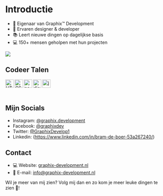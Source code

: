 # Introductie

- 👑 Eigenaar van Graphix™ Development
- 🔧 Ervaren designer & developer 
- 📚 Leert nieuwe dingen op dagelijkse basis
- 💻 150+ mensen geholpen met hun projecten

<img src="https://github-readme-stats.vercel.app/api?username=GraphixDevelopment&show_icons=true" />

## Codeer Talen

<img align="left" alt="HTML" width="26px" src="https://upload.wikimedia.org/wikipedia/commons/thumb/3/38/HTML5_Badge.svg/600px-HTML5_Badge.svg.png" />
<img align="left" alt="CSS" width="26px" src="https://www.pngkey.com/png/full/347-3470911_css3-html-css-js-logo-white.png" />
<img align="left" alt="node.js" width="26px" src="https://i.imgur.com/tYLFZBh.png" /> 
<img align="left" alt="discord.js" width="26px" src="https://i.imgur.com/SI1DZf3.png" />
<img align="left" alt="js" width="26px" src="https://i.imgur.com/3u1wzwE.png" />
<p>&nbsp;</p> 
<p>&nbsp;</p> 

## Mijn Socials
* Instagram: [@graphix.development](https://www.instagram.com/graphix.development/)
* Facebook: [@graphixdev](https://www.facebook.com/graphixdev)
* Twitter: [@GraphixDevelop1](https://twitter.com/GraphixDevelop1)
* Linkedin: (https://www.linkedin.com/in/bram-de-boer-53a267240/)

## Contact

* 💻 Website: [graphix-development.nl](https://graphix-development.nl/contact)
* 📨 E-mail: info@graphix-development.nl

Wil je meer van mij zien? Volg mij dan en zo kom je meer leuke dingen te zien 🤩!
